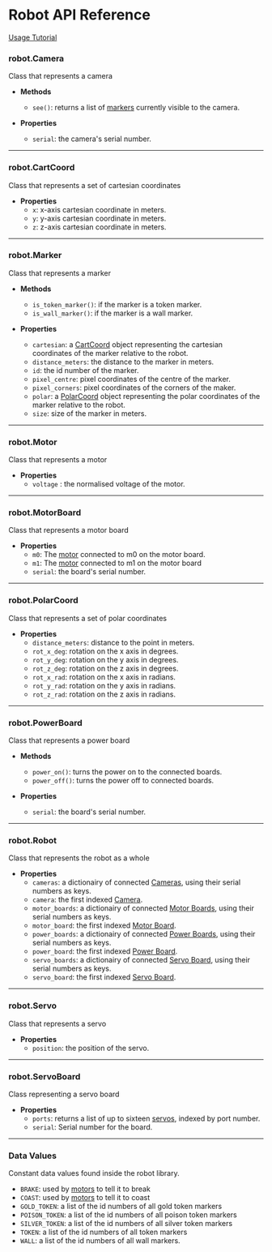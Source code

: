 # Robot API Reference

[Usage Tutorial](index)

### robot.Camera

Class that represents a camera
- **Methods**
  - `see()`: returns a list of [markers](#robotmarker) currently visible to the camera.


- **Properties**
  - `serial`: the camera's serial number.

---
### robot.CartCoord
Class that represents a set of cartesian coordinates
- **Properties**
  - `x`: x-axis cartesian coordinate in meters.
  - `y`: y-axis cartesian coordinate in meters.
  - `z`: z-axis cartesian coordinate in meters.

---
### robot.Marker
Class that represents a marker
- **Methods**
  - `is_token_marker()`: if the marker is a token marker.
  - `is_wall_marker()`: if the marker is a wall marker.


- **Properties**
  - `cartesian`: a [CartCoord](#robotcartcoord) object representing the cartesian coordinates of the marker relative to the robot.
  - `distance_meters`: the distance to the marker in meters.
  - `id`: the id number of the marker.
  - `pixel_centre`: pixel coordinates of the centre of the marker.
  - `pixel_corners`: pixel coordinates of the corners of the maker.
  - `polar`: a [PolarCoord](#robotpolarcoord) object representing the polar coordinates of the marker relative to the robot.
  - `size`: size of the marker in meters.

---
### robot.Motor
Class that represents a motor
- **Properties**
  - `voltage` : the normalised voltage of the motor.

---
### robot.MotorBoard
Class that represents a motor board
- **Properties**
  - `m0`: The [motor](#robotmotor) connected to m0 on the motor board.
  - `m1`: The [motor](#robotmotor) connected to m1 on the motor board
  - `serial`: the board's serial number.

---
###  robot.PolarCoord
Class that represents a set of polar coordinates
- **Properties**
  - `distance_meters`: distance to the point in meters.
  - `rot_x_deg`: rotation on the x axis in degrees.
  - `rot_y_deg`: rotation on the y axis in degrees.
  - `rot_z_deg`: rotation on the z axis in degrees.
  - `rot_x_rad`: rotation on the x axis in radians.
  - `rot_y_rad`: rotation on the y axis in radians.
  - `rot_z_rad`: rotation on the z axis in radians.

---
###  robot.PowerBoard
Class that represents a power board
- **Methods**
  - `power_on()`: turns the power on to the connected boards.
  - `power_off()`: turns the power off to connected boards.


- **Properties**
  - `serial`: the board's serial number.

---
###  robot.Robot
Class that represents the robot as a whole
- **Properties**
  - `cameras`: a dictionairy of connected [Cameras](#robotcamera), using their serial numbers as keys.
  - `camera`: the first indexed [Camera](#robotcamera).
  - `motor_boards`: a dictionairy of connected [Motor Boards](#robotmotorboard), using their serial numbers as keys.
  - `motor_board`: the first indexed [Motor Board](#robotmotorboard).
  - `power_boards`: a dictionairy of connected [Power Boards](#robotpowerboard), using their serial numbers as keys.
  - `power_board`: the first indexed [Power Board](#robotpowerboard).
  - `servo_boards`: a dictionairy of connected [Servo Board](#robotservoboard), using their serial numbers as keys.
  - `servo_board`: the first indexed [Servo Board](#robotservoboard).

---
###  robot.Servo
Class that represents a servo
- **Properties**
  - `position`: the position of the servo.

---
###  robot.ServoBoard
Class representing a servo board
- **Properties**
  - `ports`: returns a list of up to sixteen [servos](#robotservo), indexed by port number.
  - `serial`: Serial number for the board.

---
### Data Values
Constant data values found inside the robot library.
- `BRAKE`: used by [motors](#robotmotor) to tell it to break
- `COAST`: used by [motors](#robotmotor) to tell it to coast
- `GOLD_TOKEN`: a list of the id numbers of all gold token markers
- `POISON_TOKEN`: a list of the id numbers of all poison token markers
- `SILVER_TOKEN`: a list of the id numbers of all silver token markers
- `TOKEN`: a list of the id numbers of all token markers
- `WALL`: a list of the id numbers of all wall markers.
